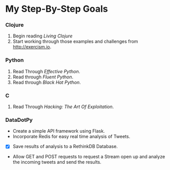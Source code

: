 # My Step-By-Step Goals

### Clojure
1. Begin reading _Living Clojure_
2. Start working through those examples and challenges from <http://exercism.io>.

### Python
1. Read Through _Effective Python_.
2. Read through _Fluent Python_.
3. Read through _Black Hat Python_.

### C
1. Read Through _Hacking: The Art Of Exploitation_.


### DataDotPy
* Create a simple API framework using Flask.
* Incorporate Redis for easy real time analysis of Tweets.
- [x] Save results of analysis to a RethinkDB Database.
* Allow GET and POST requests to request a Stream open up and analyze the incoming tweets and send the results.
